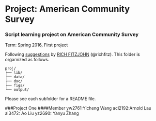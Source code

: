 # Project: American Community Survey
### Script learning project on American Community Survey

Term: Spring 2016, First project

Following [suggestions](http://nicercode.github.io/blog/2013-04-05-projects/) by [RICH FITZJOHN](http://nicercode.github.io/about/#Team) (@richfitz). This folder is orgarnized as follows.

```
proj/
├── lib/
├── data/
├── doc/
├── figs/
└── output/
```

Please see each subfolder for a README file.

###Project One
####Member
yw2761:Yicheng Wang
acl2192:Arnold Lau
al3472: Ao Liu
yz2690: Yanyu Zhang
